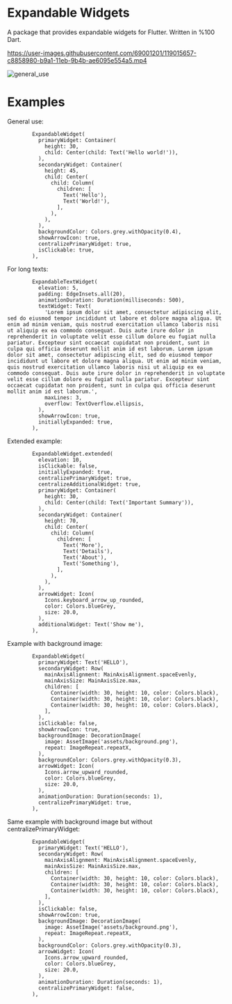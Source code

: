 <h1>Expandable Widgets</h1>
A package that provides expandable widgets for Flutter. Written in %100 Dart.

https://user-images.githubusercontent.com/69001201/119015657-c8858980-b9a1-11eb-9b4b-ae6095e554a5.mp4

![general_use](https://user-images.githubusercontent.com/69001201/120908143-15d74b80-c670-11eb-81df-b3a5f83a99ac.gif)

<h1>Examples</h1>
General use:

            ExpandableWidget(
              primaryWidget: Container(
                height: 30,
                child: Center(child: Text('Hello world!')),
              ),
              secondaryWidget: Container(
                height: 45,
                child: Center(
                  child: Column(
                    children: [
                      Text('Hello'),
                      Text('World!'),
                    ],
                  ),
                ),
              ),
              backgroundColor: Colors.grey.withOpacity(0.4),
              showArrowIcon: true,
              centralizePrimaryWidget: true,
              isClickable: true,
            ),

For long texts:

            ExpandableTextWidget(
              elevation: 5,
              padding: EdgeInsets.all(20),
              animationDuration: Duration(milliseconds: 500),
              textWidget: Text(
                'Lorem ipsum dolor sit amet, consectetur adipiscing elit, sed do eiusmod tempor incididunt ut labore et dolore magna aliqua. Ut enim ad minim veniam, quis nostrud exercitation ullamco laboris nisi ut aliquip ex ea commodo consequat. Duis aute irure dolor in reprehenderit in voluptate velit esse cillum dolore eu fugiat nulla pariatur. Excepteur sint occaecat cupidatat non proident, sunt in culpa qui officia deserunt mollit anim id est laborum. Lorem ipsum dolor sit amet, consectetur adipiscing elit, sed do eiusmod tempor incididunt ut labore et dolore magna aliqua. Ut enim ad minim veniam, quis nostrud exercitation ullamco laboris nisi ut aliquip ex ea commodo consequat. Duis aute irure dolor in reprehenderit in voluptate velit esse cillum dolore eu fugiat nulla pariatur. Excepteur sint occaecat cupidatat non proident, sunt in culpa qui officia deserunt mollit anim id est laborum.',
                maxLines: 3,
                overflow: TextOverflow.ellipsis,
              ),
              showArrowIcon: true,
              initiallyExpanded: true,
            ),

Extended example:

            ExpandableWidget.extended(
              elevation: 10,
              isClickable: false,
              initiallyExpanded: true,
              centralizePrimaryWidget: true,
              centralizeAdditionalWidget: true,
              primaryWidget: Container(
                height: 30,
                child: Center(child: Text('Important Summary')),
              ),
              secondaryWidget: Container(
                height: 70,
                child: Center(
                  child: Column(
                    children: [
                      Text('More'),
                      Text('Details'),
                      Text('About'),
                      Text('Something'),
                    ],
                  ),
                ),
              ),
              arrowWidget: Icon(
                Icons.keyboard_arrow_up_rounded,
                color: Colors.blueGrey,
                size: 20.0,
              ),
              additionalWidget: Text('Show me'),
            ),

Example with background image:
 
            ExpandableWidget(
              primaryWidget: Text('HELLO'),
              secondaryWidget: Row(
                mainAxisAlignment: MainAxisAlignment.spaceEvenly,
                mainAxisSize: MainAxisSize.max,
                children: [
                  Container(width: 30, height: 10, color: Colors.black),
                  Container(width: 30, height: 10, color: Colors.black),
                  Container(width: 30, height: 10, color: Colors.black),
                ],
              ),
              isClickable: false,
              showArrowIcon: true,
              backgroundImage: DecorationImage(
                image: AssetImage('assets/background.png'),
                repeat: ImageRepeat.repeatX,
              ),
              backgroundColor: Colors.grey.withOpacity(0.3),
              arrowWidget: Icon(
                Icons.arrow_upward_rounded,
                color: Colors.blueGrey,
                size: 20.0,
              ),
              animationDuration: Duration(seconds: 1),
              centralizePrimaryWidget: true,
            ),

Same example with background image but without centralizePrimaryWidget:

            ExpandableWidget(
              primaryWidget: Text('HELLO'),
              secondaryWidget: Row(
                mainAxisAlignment: MainAxisAlignment.spaceEvenly,
                mainAxisSize: MainAxisSize.max,
                children: [
                  Container(width: 30, height: 10, color: Colors.black),
                  Container(width: 30, height: 10, color: Colors.black),
                  Container(width: 30, height: 10, color: Colors.black),
                ],
              ),
              isClickable: false,
              showArrowIcon: true,
              backgroundImage: DecorationImage(
                image: AssetImage('assets/background.png'),
                repeat: ImageRepeat.repeatX,
              ),
              backgroundColor: Colors.grey.withOpacity(0.3),
              arrowWidget: Icon(
                Icons.arrow_upward_rounded,
                color: Colors.blueGrey,
                size: 20.0,
              ),
              animationDuration: Duration(seconds: 1),
              centralizePrimaryWidget: false,
            ),
